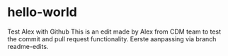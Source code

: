 # hello-world
Test Alex with Github
This is an edit made by Alex from CDM team to test the commit and pull request functionality.
Eerste aanpassing via branch readme-edits.

